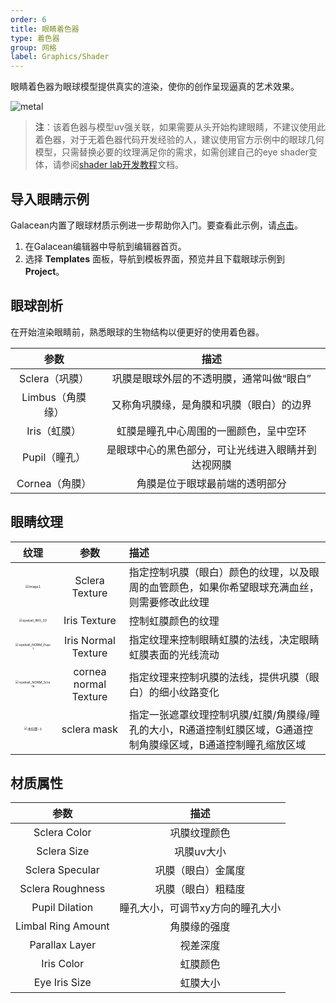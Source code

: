 ```yaml
---
order: 6
title: 眼睛着色器
type: 着色器
group: 网格
label: Graphics/Shader
---
```


眼睛着色器为眼球模型提供真实的渲染，使你的创作呈现逼真的艺术效果。

<img src="https://mdn.alipayobjects.com/huamei_9ahbho/afts/img/A*VVUtRL4JfE0AAAAAAAAAAAAADgDwAQ/original" alt="metal" style="zoom:100%;" />

> **注**：该着色器与模型uv强关联，如果需要从头开始构建眼睛，不建议使用此着色器，对于无着色器代码开发经验的人，建议使用官方示例中的眼球几何模型，只需替换必要的纹理满足你的需求，如需创建自己的eye shader变体，请参阅[shader lab开发教程](/docs/graphics-shader-lab)文档。

## 导入眼睛示例

Galacean内置了眼球材质示例进一步帮助你入门。要查看此示例，请[点击](https://galacean.antgroup.com/editor/projects)。

1. 在Galacean编辑器中导航到编辑器首页。
2. 选择 **Templates** 面板，导航到模板界面，预览并且下载眼球示例到 **Project**。

## 眼球剖析

在开始渲染眼睛前，熟悉眼球的生物结构以便更好的使用着色器。

|       参数       |                        描述                        |
| :--------------: | :------------------------------------------------: |
|  Sclera（巩膜）  |      巩膜是眼球外层的不透明膜，通常叫做“眼白”      |
| Limbus（角膜缘） |      又称角巩膜缘，是角膜和巩膜（眼白）的边界      |
|   Iris（虹膜）   |       虹膜是瞳孔中心周围的一圈颜色，呈中空环       |
|  Pupil（瞳孔）   | 是眼球中心的黑色部分，可让光线进入眼睛并到达视网膜 |
|  Cornea（角膜）  |           角膜是位于眼球最前端的透明部分           |

## 眼睛纹理

|                             纹理                             |         参数          | 描述                                                         |
| :----------------------------------------------------------: | :-------------------: | :----------------------------------------------------------- |
| <img src="https://mdn.alipayobjects.com/huamei_9ahbho/afts/img/A*VfoqTL5J_DEAAAAAAAAAAAAADgDwAQ/original" alt="Image1" style="zoom: 33%;" /> |    Sclera Texture     | 指定控制巩膜（眼白）颜色的纹理，以及眼周的血管颜色，如果你希望眼球充满血丝，则需要修改此纹理 |
| <img src="https://mdn.alipayobjects.com/huamei_9ahbho/afts/img/A*xgvVRaLgAE0AAAAAAAAAAAAADgDwAQ/original" alt="eyeball_IRIS_03" style="zoom: 33%;" /> |     Iris Texture      | 控制虹膜颜色的纹理                                           |
| <img src="https://mdn.alipayobjects.com/huamei_9ahbho/afts/img/A*hVOkQrL3oO4AAAAAAAAAAAAADgDwAQ/original" alt="eyeball_NORM_Pupil" style="zoom:33%;" /> |  Iris Normal Texture  | 指定纹理来控制眼睛虹膜的法线，决定眼睛虹膜表面的光线流动     |
| <img src="https://mdn.alipayobjects.com/huamei_9ahbho/afts/img/A*C1PLQYp8jxQAAAAAAAAAAAAADgDwAQ/original" alt="eyeball_NORM_Sclera" style="zoom:33%;" /> | cornea normal Texture | 指定纹理来控制巩膜的法线，提供巩膜（眼白）的细小纹路变化     |
| <img src="https://mdn.alipayobjects.com/huamei_9ahbho/afts/img/A*JDnGS5gTrQMAAAAAAAAAAAAADgDwAQ/original" alt="未标题-3" style="zoom:33%;" /> |      sclera mask      | 指定一张遮罩纹理控制巩膜/虹膜/角膜缘/瞳孔的大小，R通道控制虹膜区域，G通道控制角膜缘区域，B通道控制瞳孔缩放区域 |

## 材质属性

|        参数        |               描述               |
| :----------------: | :------------------------------: |
|    Sclera Color    |           巩膜纹理颜色           |
|    Sclera Size     |            巩膜uv大小            |
|  Sclera Specular   |        巩膜（眼白）金属度        |
|  Sclera Roughness  |        巩膜（眼白）粗糙度        |
|   Pupil Dilation   | 瞳孔大小，可调节xy方向的瞳孔大小 |
| Limbal Ring Amount |           角膜缘的强度           |
|   Parallax Layer   |             视差深度             |
|     Iris Color     |             虹膜颜色             |
|   Eye Iris Size    |             虹膜大小             |



 

